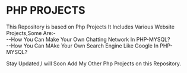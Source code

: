 # PHP PROJECTS
This Repository is based on Php Projects It Includes Various Website Projects,Some Are:-<br/>
--How You Can Make Your Own Chatting Network In PHP-MYSQL?<br/>
--How You Can MAke Your Own Search Engine Like Google In PHP-MYSQL?<br/>

Stay Updated,I will Soon Add My Other Php Projects on this Repository.

